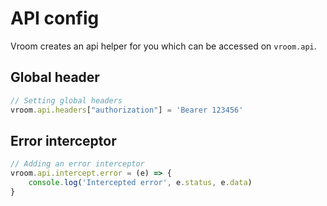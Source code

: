 # API config
Vroom creates an api helper for you which can be accessed on `vroom.api`.

## Global header
```typescript
// Setting global headers
vroom.api.headers["authorization"] = 'Bearer 123456'
```

## Error interceptor
```typescript
// Adding an error interceptor
vroom.api.intercept.error = (e) => {
    console.log('Intercepted error', e.status, e.data)
}
```